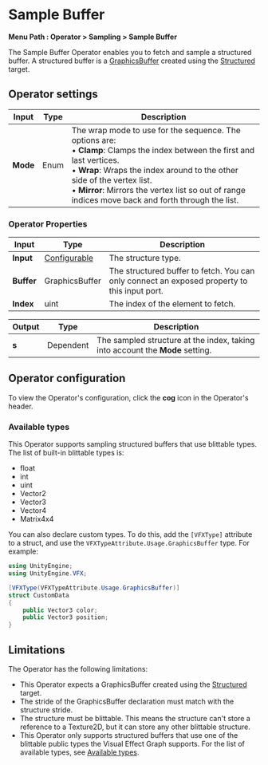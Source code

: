 

# Sample Buffer

**Menu Path : Operator > Sampling > Sample Buffer**

The Sample Buffer Operator enables you to fetch and sample a structured buffer. A structured buffer is a [GraphicsBuffer](https://docs.unity3d.com/ScriptReference/GraphicsBuffer.html) created using the [Structured](https://docs.unity3d.com/ScriptReference/GraphicsBuffer.Target.Structured.html) target.

## Operator settings

| **Input** | **Type** | **Description**                                              |
| --------- | -------- | ------------------------------------------------------------ |
| **Mode**  | Enum     | The wrap mode to use for the sequence. The options are:<br/>&#8226; **Clamp**: Clamps the index between the first and last vertices.<br/>&#8226; **Wrap**: Wraps the index around to the other side of the vertex list. <br/>&#8226; **Mirror**: Mirrors the vertex list so out of range indices move back and forth through the list. |

### Operator Properties

| **Input**  | **Type**                                | **Description**                                              |
| ---------- | --------------------------------------- | ------------------------------------------------------------ |
| **Input**  | [Configurable](#operator-configuration) | The structure type.                                          |
| **Buffer** | GraphicsBuffer                          | The structured buffer to fetch. You can only connect an exposed property to this input port. |
| **Index**  | uint                                    | The index of the element to fetch.                            |

| **Output** | **Type**  | **Description**                                              |
| ---------- | --------- | ------------------------------------------------------------ |
| **s**      | Dependent | The sampled structure at the index, taking into account the **Mode** setting. |

## Operator configuration

To view the Operator's configuration, click the **cog** icon in the Operator's header.

### Available types
This Operator supports sampling structured buffers that use blittable types. The list of built-in blittable types is:
  - float
  - int
  - uint
  - Vector2
  - Vector3
  - Vector4
  - Matrix4x4

You can also declare custom types. To do this, add the  `[VFXType]` attribute to a struct, and use the `VFXTypeAttribute.Usage.GraphicsBuffer` type. For example:

```c#
using UnityEngine;
using UnityEngine.VFX;

[VFXType(VFXTypeAttribute.Usage.GraphicsBuffer)]
struct CustomData
{
    public Vector3 color;
    public Vector3 position;
}
```

## Limitations
The Operator has the following limitations:

- This Operator expects a GraphicsBuffer created using the [Structured](https://docs.unity3d.com/ScriptReference/GraphicsBuffer.Target.Structured.html) target.
- The stride of the GraphicsBuffer declaration must match with the structure stride.
- The structure must be blittable. This means the structure can't store a reference to a Texture2D, but it can store any other blittable structure.
- This Operator only supports structured buffers that use one of the blittable public types the Visual Effect Graph supports. For the list of available types, see [Available types](#available-types).
